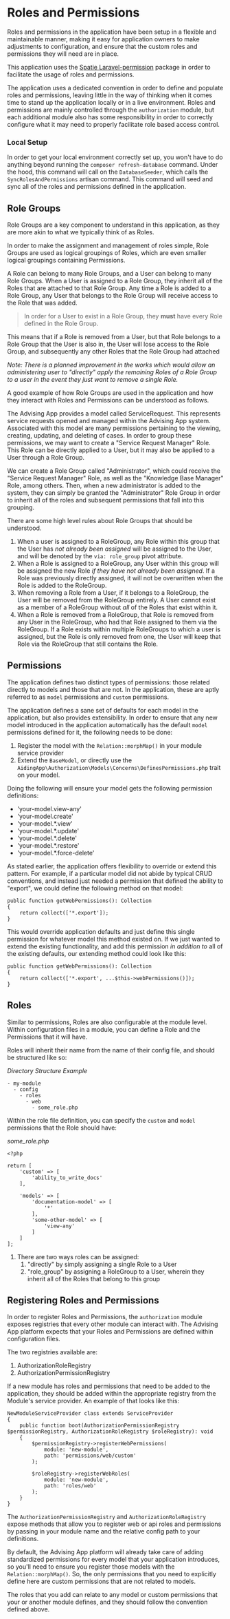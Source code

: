 # Roles and Permissions
Roles and permissions in the application have been setup in a flexible and maintainable manner, making it easy for application owners to make adjustments to configuration, and ensure that the custom roles and permissions they will need are in place.

This application uses the [Spatie Laravel-permission](https://spatie.be/docs/laravel-permission/v5/introduction) package in order to facilitate the usage of roles and permissions.

The application uses a dedicated convention in order to define and populate roles and permissions, leaving little in the way of thinking when it comes time to stand up the application locally or in a live environment. Roles and permissions are mainly controlled through the `authorization` module, but each additional module also has some responsibility in order to correctly configure what it may need to properly facilitate role based access control.

### Local Setup
In order to get your local environment correctly set up, you won't have to do anything beyond running the `composer refresh-database` command. Under the hood, this command will call on the `DatabaseSeeder`, which calls the `SyncRolesAndPermissions` artisan command. This command will seed and sync all of the roles and permissions defined in the application.

## Role Groups
Role Groups are a key component to understand in this application, as they are more akin to what we typically think of as Roles.

In order to make the assignment and management of roles simple, Role Groups are used as logical groupings of Roles, which are even smaller logical groupings containing Permissions.

A Role can belong to many Role Groups, and a User can belong to many Role Groups. When a User is assigned to a Role Group, they inherit all of the Roles that are attached to that Role Group. Any time a Role is added to a Role Group, any User that belongs to the Role Group will receive access to the Role that was added.

> In order for a User to exist in a Role Group, they **must** have every Role defined in the Role Group.

This means that if a Role is removed from a User, but that Role belongs to a Role Group that the User is also in, the User will lose access to the Role Group, and subsequently any other Roles that the Role Group had attached

*Note: There is a planned improvement in the works which would allow an administering user to "directly" apply the remaining Roles of a Role Group to a user in the event they just want to remove a single Role.*

A good example of how Role Groups are used in the application and how they interact with Roles and Permissions can be understood as follows.

The Advising App provides a model called ServiceRequest. This represents service requests opened and managed within the Advising App system. Associated with this model are many permissions pertaining to the viewing, creating, updating, and deleting of cases. In order to group these permissions, we may want to create a "Service Request Manager" Role. This Role can be directly applied to a User, but it may also be applied to a User through a Role Group.

We can create a Role Group called "Administrator", which could receive the "Service Request Manager" Role, as well as the "Knowledge Base Manager" Role, among others. Then, when a new administrator is added to the system, they can simply be granted the "Administrator" Role Group in order to inherit all of the roles and subsequent permissions that fall into this grouping.

There are some high level rules about Role Groups that should be understood.

1. When a user is assigned to a RoleGroup, any Role within this group that the User has *not already been assigned* will be assigned to the User, and will be denoted by the `via: role_group` pivot attribute.
2. When a Role is assigned to a RoleGroup, any User within this group will be assigned the new Role *if they have not already been assigned*. If a Role was previously directly assigned, it will not be overwritten when the Role is added to the RoleGroup.
3. When removing a Role from a User, if it belongs to a RoleGroup, the User will be removed from the RoleGroup entirely. A User cannot exist as a member of a RoleGroup without *all* of the Roles that exist within it.
4. When a Role is removed from a RoleGroup, that Role is removed from any User in the RoleGroup, who had that Role assigned to them via the RoleGroup. If a Role exists within multiple RoleGroups to which a user is assigned, but the Role is only removed from one, the User will keep that Role via the RoleGroup that still contains the Role.

## Permissions
The application defines two distinct types of permissions: those related directly to models and those that are not. In the application, these are aptly referred to as `model` permissions and `custom` permissions.

The application defines a sane set of defaults for each model in the application, but also provides extensibility. In order to ensure that any new model introduced in the application automatically has the default `model` permissions defined for it, the following needs to be done:

1. Register the model with the `Relation::morphMap()` in your module service provider
2. Extend the `BaseModel`, or directly use the `AidingApp\Authorization\Models\Concerns\DefinesPermissions.php` trait on your model.

Doing the following will ensure your model gets the following permission definitions:

- 'your-model.view-any'
- 'your-model.create'
- 'your-model.*.view'
- 'your-model.*.update'
- 'your-model.*.delete'
- 'your-model.*.restore'
- 'your-model.*.force-delete'

As stated earlier, the application offers flexibility to override or extend this pattern. For example, if a particular model did not abide by typical CRUD conventions, and instead just needed a permission that defined the ability to "export", we could define the following method on that model:

```
public function getWebPermissions(): Collection
{
    return collect(['*.export']);
}
```

This would override application defaults and just define this single permission for whatever model this method existed on. If we just wanted to extend the existing functionality, and add this permission *in addition to* all of the existing defaults, our extending method could look like this:

```
public function getWebPermissions(): Collection
{
    return collect(['*.export', ...$this->webPermissions()]);
}
```

## Roles
Similar to permissions, Roles are also configurable at the module level. Within configuration files in a module, you can define a Role and the Permissions that it will have.

Roles will inherit their name from the name of their config file, and should be structured like so:

*Directory Structure Example*
```
- my-module
  - config
    - roles
      - web
        - some_role.php
```

Within the role file definition, you can specify the `custom` and `model` permissions that the Role should have:

*some_role.php*
```
<?php

return [
    'custom' => [
        'ability_to_write_docs'
    ],

    'models' => [
        'documentation-model' => [
            '*'
        ],
        'some-other-model' => [
            'view-any'
        ]
    ]
];
```

1. There are two ways roles can be assigned:
   1. "directly" by simply assigning a single Role to a User
   2. "role_group" by assigning a RoleGroup to a User, wherein they inherit all of the Roles that belong to this group

## Registering Roles and Permissions
In order to register Roles and Permissions, the `authorization` module exposes registries that every other module can interact with. The Advising App platform expects that your Roles and Permissions are defined within configuration files.

The two registries available are:

1. AuthorizationRoleRegistry
2. AuthorizationPermissionRegistry

If a new module has roles and permissions that need to be added to the application, they should be added within the appropriate registry from the Module's service provider. An example of that looks like this:

```
NewModuleServiceProvider class extends ServiceProvider
{
    public function boot(AuthorizationPermissionRegistry $permissionRegistry, AuthorizationRoleRegistry $roleRegistry): void
    {
        $permissionRegistry->registerWebPermissions(
            module: 'new-module',
            path: 'permissions/web/custom'
        );

        $roleRegistry->registerWebRoles(
            module: 'new-module',
            path: 'roles/web'
        );
    }
}
```

The `AuthorizationPermissionRegistry` and `AuthorizationRoleRegistry` expose methods that allow you to register web or api roles and permissions by passing in your module name and the relative config path to your definitions.

By default, the Advising App platform will already take care of adding standardized permissions for every model that your application introduces, so you'll need to ensure you register those models with the `Relation::morphMap()`. So, the only permissions that you need to explicitly define here are custom permissions that are not related to models.

The roles that you add can relate to any model or custom permissions that your or another module defines, and they should follow the convention defined above.
